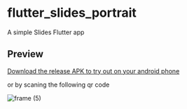 # flutter_slides_portrait

A simple Slides Flutter app

## Preview

[Download the release APK to try out on your android phone](https://install.appcenter.ms/users/momenamiin/apps/flutter_slides_portrait/distribution_groups/public) 

or by scaning the following qr code 

![frame (5)](https://user-images.githubusercontent.com/18642838/148647786-a790d836-1f7f-461c-8d50-1e00fc893e9b.png)
